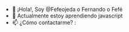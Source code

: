 - 👋 ¡Hola!, Soy @Fefeojeda o Fernando o Fefé
- 🌱 Actualmente estoy aprendiendo javascript
- 📫 ¿Cómo contactarme? :

<!---
Fefeojeda/Fefeojeda is a ✨ special ✨ repository because its `README.md` (this file) appears on your GitHub profile.
You can click the Preview link to take a look at your changes.
--->
